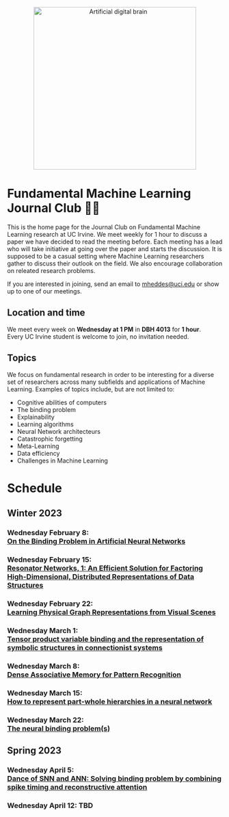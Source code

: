 <div align="center">
    <img width="380px" alt="Artificial digital brain" src="https://raw.githubusercontent.com/mikeheddes/fundamental-ai-jounal-club/main/digital-artificial-brain.png" />
</div>

# Fundamental Machine Learning Journal Club 🤖📖

This is the home page for the Journal Club on Fundamental Machine Learning research at UC Irvine. We meet weekly for 1 hour to discuss a paper we have decided to read the meeting before. Each meeting has a lead who will take initiative at going over the paper and starts the discussion. It is supposed to be a casual setting where Machine Learning researchers gather to discuss their outlook on the field. We also encourage collaboration on releated research problems.

If you are interested in joining, send an email to [mheddes@uci.edu](mailto:mheddes@uci.edu) or show up to one of our meetings.

## Location and time

We meet every week on **Wednesday at 1 PM** in **DBH 4013** for **1 hour**.<br/>
Every UC Irvine student is welcome to join, no invitation needed.

## Topics

We focus on fundamental research in order to be interesting for a diverse set of researchers across many subfields and applications of Machine Learning. Examples of topics include, but are not limited to:

- Cognitive abilities of computers
- The binding problem
- Explainability
- Learning algorithms
- Neural Network architecteurs
- Catastrophic forgetting
- Meta-Learning
- Data efficiency
- Challenges in Machine Learning

# Schedule

## Winter 2023

### Wednesday February 8: <br/>[On the Binding Problem in Artificial Neural Networks](https://arxiv.org/abs/2012.05208)

### Wednesday February 15: <br/>[Resonator Networks, 1: An Efficient Solution for Factoring High-Dimensional, Distributed Representations of Data Structures](https://par.nsf.gov/servlets/purl/10294577)

### Wednesday February 22: <br/>[Learning Physical Graph Representations from Visual Scenes](https://proceedings.neurips.cc/paper/2020/hash/4324e8d0d37b110ee1a4f1633ac52df5-Abstract.html)

### Wednesday March 1: <br/>[Tensor product variable binding and the representation of symbolic structures in connectionist systems](https://www.sciencedirect.com/science/article/pii/000437029090007M)

### Wednesday March 8: <br/>[Dense Associative Memory for Pattern Recognition](https://papers.nips.cc/paper/2016/hash/eaae339c4d89fc102edd9dbdb6a28915-Abstract.html)

### Wednesday March 15: <br/>[How to represent part-whole hierarchies in a neural network](https://arxiv.org/abs/2102.12627)

### Wednesday March 22: <br/>[The neural binding problem(s)](https://www.ncbi.nlm.nih.gov/pmc/articles/PMC3538094/)

## Spring 2023

### Wednesday April 5: <br/>[Dance of SNN and ANN: Solving binding problem by combining spike timing and reconstructive attention](https://openreview.net/forum?id=-yiZR4_Xhh)

### Wednesday April 12: TBD
